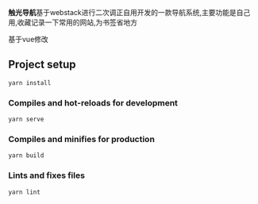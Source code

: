 



**触光导航**基于webstack进行二次调正自用开发的一款导航系统,主要功能是自己用,收藏记录一下常用的网站,为书签省地方

基于vue修改

## Project setup
```
yarn install
```

### Compiles and hot-reloads for development
```
yarn serve
```

### Compiles and minifies for production
```
yarn build
```

### Lints and fixes files
```
yarn lint
```

